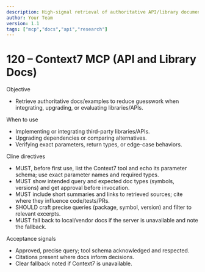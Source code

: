 ```yaml
---
description: High-signal retrieval of authoritative API/library documentation via a docs-search MCP.
author: Your Team
version: 1.1
tags: ["mcp","docs","api","research"]
---
```


# 120 – Context7 MCP (API and Library Docs)

Objective
- Retrieve authoritative docs/examples to reduce guesswork when integrating, upgrading, or evaluating libraries/APIs.

When to use
- Implementing or integrating third-party libraries/APIs.
- Upgrading dependencies or comparing alternatives.
- Verifying exact parameters, return types, or edge-case behaviors.

Cline directives
- MUST, before first use, list the Context7 tool and echo its parameter schema; use exact parameter names and required types.
- MUST show intended query and expected doc types (symbols, versions) and get approval before invocation.
- MUST include short summaries and links to retrieved sources; cite where they influence code/tests/PRs.
- SHOULD craft precise queries (package, symbol, version) and filter to relevant excerpts.
- MUST fall back to local/vendor docs if the server is unavailable and note the fallback.

Acceptance signals
- Approved, precise query; tool schema acknowledged and respected.
- Citations present where docs inform decisions.
- Clear fallback noted if Context7 is unavailable.